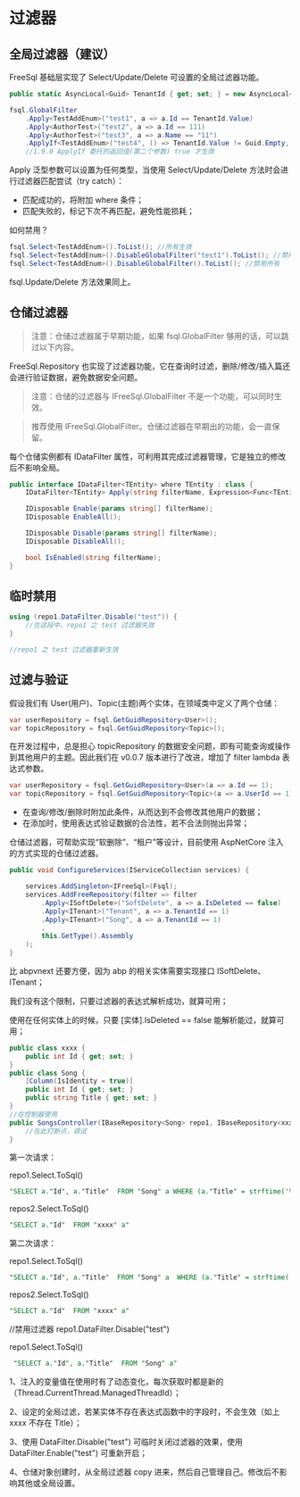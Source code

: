 # 过滤器

## 全局过滤器（建议）

FreeSql 基础层实现了 Select/Update/Delete 可设置的全局过滤器功能。

```csharp
public static AsyncLocal<Guid> TenantId { get; set; } = new AsyncLocal<Guid>();

fsql.GlobalFilter
    .Apply<TestAddEnum>("test1", a => a.Id == TenantId.Value)
    .Apply<AuthorTest>("test2", a => a.Id == 111)
    .Apply<AuthorTest>("test3", a => a.Name == "11")
    .ApplyIf<TestAddEnum>("test4", () => TenantId.Value != Guid.Empty, a => a.Id == TenantId.Value);
    //1.9.0 ApplyIf 委托的返回值(第二个参数) true 才生效
```

Apply 泛型参数可以设置为任何类型，当使用 Select/Update/Delete 方法时会进行过滤器匹配尝试（try catch）：

- 匹配成功的，将附加 where 条件；
- 匹配失败的，标记下次不再匹配，避免性能损耗；

如何禁用？

```csharp
fsql.Select<TestAddEnum>().ToList(); //所有生效
fsql.Select<TestAddEnum>().DisableGlobalFilter("test1").ToList(); //禁用 test1
fsql.Select<TestAddEnum>().DisableGlobalFilter().ToList(); //禁用所有
```

fsql.Update/Delete 方法效果同上。

## 仓储过滤器

> 注意：仓储过滤器属于早期功能，如果 fsql.GlobalFilter 够用的话，可以跳过以下内容。

FreeSql.Repository 也实现了过滤器功能，它在查询时过滤，删除/修改/插入篇还会进行验证数据，避免数据安全问题。

> 注意：仓储的过滤器与 IFreeSql.GlobalFilter 不是一个功能，可以同时生效。

> 推荐使用 IFreeSql.GlobalFilter。仓储过滤器在早期出的功能，会一直保留。

每个仓储实例都有 IDataFilter 属性，可利用其完成过滤器管理，它是独立的修改后不影响全局。

```csharp
public interface IDataFilter<TEntity> where TEntity : class {
    IDataFilter<TEntity> Apply(string filterName, Expression<Func<TEntity, bool>> filterAndValidateExp);

    IDisposable Enable(params string[] filterName);
    IDisposable EnableAll();

    IDisposable Disable(params string[] filterName);
    IDisposable DisableAll();

    bool IsEnabled(string filterName);
}
```

## 临时禁用

```csharp
using (repo1.DataFilter.Disable("test")) {
    //在这段中，repo1 之 test 过滤器失效
}

//repo1 之 test 过滤器重新生效
```

## 过滤与验证

假设我们有 User(用户)、Topic(主题)两个实体，在领域类中定义了两个仓储：

```csharp
var userRepository = fsql.GetGuidRepository<User>();
var topicRepository = fsql.GetGuidRepository<Topic>();
```

在开发过程中，总是担心 topicRepository 的数据安全问题，即有可能查询或操作到其他用户的主题。因此我们在 v0.0.7 版本进行了改进，增加了 filter lambda 表达式参数。

```csharp
var userRepository = fsql.GetGuidRepository<User>(a => a.Id == 1);
var topicRepository = fsql.GetGuidRepository<Topic>(a => a.UserId == 1);
```

- 在查询/修改/删除时附加此条件，从而达到不会修改其他用户的数据；
- 在添加时，使用表达式验证数据的合法性，若不合法则抛出异常；


仓储过滤器，可帮助实现“软删除”、“租户”等设计，目前使用 AspNetCore 注入的方式实现的仓储过滤器。

```csharp
public void ConfigureServices(IServiceCollection services) {

    services.AddSingleton<IFreeSql>(Fsql);
    services.AddFreeRepository(filter => filter
        .Apply<ISoftDelete>("SoftDelete", a => a.IsDeleted == false)
        .Apply<ITenant>("Tenant", a => a.TenantId == 1)
        .Apply<ITenant>("Song", a => a.TenantId == 1)
        ,
        this.GetType().Assembly
    );
}
```

比 abpvnext 还要方便，因为 abp 的相关实体需要实现接口 ISoftDelete、ITenant；

我们没有这个限制，只要过滤器的表达式解析成功，就算可用；

使用在任何实体上的时候，只要 [实体].IsDeleted == false 能解析能过，就算可用；

```csharp
public class xxxx {
    public int Id { get; set; }
}
public class Song {
    [Column(IsIdentity = true)]
    public int Id { get; set; }
    public string Title { get; set; }
}
//在控制器使用
public SongsController(IBaseRepository<Song> repo1, IBaseRepository<xxxx> repos2) {
    //在此打断点，调试
}
```

第一次请求：

repo1.Select.ToSql()

```sql
"SELECT a."Id", a."Title"  FROM "Song" a WHERE (a."Title" = strftime('%Y-%m-%d %H:%M.%f',datetime(current_timestamp,'localtime')) || 21)"
```

repos2.Select.ToSql()

```sql
"SELECT a."Id"  FROM "xxxx" a"
```

第二次请求：

repo1.Select.ToSql()

```sql
"SELECT a."Id", a."Title"  FROM "Song" a  WHERE (a."Title" = strftime('%Y-%m-%d %H:%M.%f',datetime(current_timestamp,'localtime')) || 4)"
```

repos2.Select.ToSql()

```sql
"SELECT a."Id"  FROM "xxxx" a"
```

//禁用过滤器
repo1.DataFilter.Disable("test")

repo1.Select.ToSql()

```sql
 "SELECT a."Id", a."Title"  FROM "Song" a"
```

1、注入的变量值在使用时有了动态变化，每次获取时都是新的（Thread.CurrentThread.ManagedThreadId）；

2、设定的全局过滤，若某实体不存在表达式函数中的字段时，不会生效（如上 xxxx 不存在 Title）；

3、使用 DataFilter.Disable("test") 可临时关闭过滤器的效果，使用 DataFilter.Enable("test") 可重新开启；

4、仓储对象创建时，从全局过滤器 copy 进来，然后自己管理自己。修改后不影响其他或全局设置。
